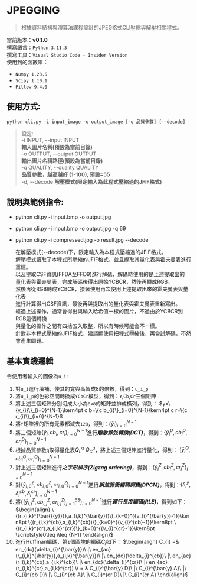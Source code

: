 # JPEGGING
> 根據資料結構與演算法課程設計的JPEG格式CLI壓縮與解壓相關程式。

當前版本：**v0.1.0**  
撰寫語言：`Python 3.11.3`  
撰寫工具：`Visual Studio Code - Insider Version`  
使用到的函數庫：
* `Numpy 1.23.5`
* `Scipy 1.10.1`
* `Pillow 9.4.0`
## 使用方式: 
`python cli.py -i input_image -o output_image [-q 品質參數] [--decode]`  
> 設定:  
  -i INPUT, --input INPUT  
                        __輸入圖片名稱(預設為當前目錄)__  
  -o OUTPUT, --output OUTPUT  
                        __輸出圖片名稱路徑(預設為當前目錄)__  
  -q QUALITY, --quality QUALITY  
                        __品質參數，越高越好 (1-100), 預設=55__  
  -d, --decode          __解壓模式(限定輸入為此程式壓縮過的JFIF格式)__  

## 說明與範例指令:
* python cli.py -i input.bmp -o output.jpg
* python cli.py -i input.bmp -o output.jpg -q 69
* python cli.py -i compressed.jpg -o result.jpg --decode

  在解壓模式(--decode)下，限定輸入為本程式壓縮過的JFIF格式。  
  解壓模式讀取了本程式所壓縮的JFIF格式，並且提取其量化表與霍夫曼表進行重建。  
  以及提取CSF資訊(FFDA至FFD9)進行解碼，解碼時使用的是上述提取出的  
  量化表與霍夫曼表，完成解碼後得出原始YCBCR，然後再轉成RGB。  
  然後再從RGB轉成YCBCR，接著使用再次使用上述提取出來的霍夫曼表與量化表  
  進行計算得出CSF資訊，最後再與提取出的量化表與霍夫曼表重新寫出。  
  經過上述操作，通常會得出與輸入哈希值一樣的圖片，不過由於YCBCR到RGB這個轉換  
  與量化的操作之間有四捨五入取整，所以有時候可能會不一樣。  
  針對非本程式壓縮的JFIF格式，建議顯使用把程式壓縮後，再嘗試解碼，不然會產生問題。  
 
## 基本實踐邏輯
令使用者輸入的圖像為`u_i`:
1. 對`u_i`進行填補，使其的寬與高皆成8的倍數，得到：`u_i_p`
2. 將`u_i_p`的色彩空間轉換成`YCbCr`模型，得到：`Y`,`Cb`,`Cr`三個矩陣
3. 將上述三個矩陣分別切成大小為`8x8`的矩陣並排成橫列，得到：
$`y=\{y_{i}\}_{i=0}^{N-1}\kern4pt c b=\{c b_{i}\}_{i=0}^{N-1}\kern4pt c r=\{c r_{i}\}_{i=0}^{N-1}`$
4. 將`Y`矩陣裡的所有元素都減去`128`，得到：$`\{{\bar{y}}_{i}\}_{i=0}^{N-1}`$
5. 將三個矩陣$`\{\bar{y}_{i}, c b_{i}, c r_{i}\}_{i=0}^{N-1}`$進行***離散餘弦轉換(DCT)***，得到：$`\{\bar{y}_{i}^{D}, c b_{i}^{D}, c r_{i}^{D}\}_{i=0}^{N-1}`$
6. 根據品質參數`q`取得量化表$`Q_{L}^{q}\ Q_{C}^{q}`$，將上述三個矩陣進行量化，得到：
$`\{\bar{y}_{i}^{Q}, c b_{i}^{Q}, c r_{i}^{Q}\}_{i=0}^{N-1}`$
7. 對上述三個矩陣進行***之字形排序(Zigzag ordering)***，得到：$`\{\bar{y}_{i}^{Z}, c b_{i}^{Z}, c r_{i}^{Z}\}_{i=0}^{N-1}`$
8. 對$`\{\bar{y}_{i, 0}^{Z}, c b_{i, 0}^{Z}, c r_{i, 0}^{Z}\}_{i=0}^{N-1}`$進行***誤差脈衝編碼調變(DPCM)***，得到：$`\{\delta_{i}^{\bar{y}}, \delta_{i}^{c b}, \delta_{i}^{c r}\}_{i=0}^{N-1}`$
9. 將$`\{\{\bar{{{y}}}_{i, j}^{Z},c b_{i, j}^{Z},c r_{i, j}^{Z}\}_{j=1}^{63}\}_{i=0}^{N-1}`$進行***運行長度編碼(RLE)***，得到如下：
$`\begin{align}
\{(r_{i,k}^{\bar{{{y}}}},a_{i,k}^{\bar{y}})\}_{k=0}^{{v_{i}^{\bar{y}}-1}}\kern8pt \{(r_{i,k}^{cb},a_{i,k}^{cb})\}_{k=0}^{{v_{i}^{cb}-1}}\kern8pt \{(r_{i,k}^{cr},a_{i,k}^{cr})\}_{k=0}^{{v_{i}^{cr}-1}}\kern8pt \scriptstyle0\leq i\leq {N-1}
\end{align}`$
10. 進行Huffman編碼，第`i`個區塊的編碼$`C_{i}`$如下：
$`\begin{align}
C_{i} =& en_{dc}(\delta_{i}^{\bar{y}})\ |\ en_{ac}(r_{i,k}^{\bar{y}},a_{i,k}^{\bar{y}})\ |\ en_{dc}(\delta_{i}^{cb})\ |\ en_{ac}(r_{i,k}^{cb},a_{i,k}^{cb})\ |\ en_{dc}(\delta_{i}^{cr})\ |\ en_{ac}(r_{i,k}^{cr},a_{i,k}^{cr}) \\
= & C_{i}^{\bar{y} D}\ |\ C_{i}^{\bar{y} A}\ |\ C_{i}^{cb D}\ |\ C_{i}^{cb A}\ |\ C_{i}^{cr D}\ |\ C_{i}^{cr A}
\end{align}`$
